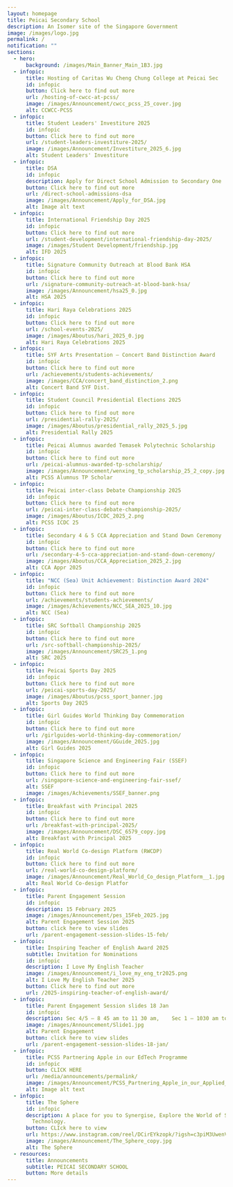 ```yaml
---
layout: homepage
title: Peicai Secondary School
description: An Isomer site of the Singapore Government
image: /images/logo.jpg
permalink: /
notification: ""
sections:
  - hero:
      background: /images/Main_Banner_Main_1B3.jpg
  - infopic:
      title: Hosting of Caritas Wu Cheng Chung College at Peicai Sec
      id: infopic
      button: Click here to find out more
      url: /hosting-of-cwcc-at-pcss/
      image: /images/Announcement/cwcc_pcss_25_cover.jpg
      alt: CCWCC-PCSS
  - infopic:
      title: Student Leaders' Investiture 2025
      id: infopic
      button: Click here to find out more
      url: /student-leaders-investiture-2025/
      image: /images/Announcement/Investiture_2025_6.jpg
      alt: Student Leaders' Investiture
  - infopic:
      title: DSA
      id: infopic
      description: Apply for Direct School Admission to Secondary One
      button: Click here to find out more
      url: /direct-school-admissions-dsa
      image: /images/Announcement/Apply_for_DSA.jpg
      alt: Image alt text
  - infopic:
      title: International Friendship Day 2025
      id: infopic
      button: Click here to find out more
      url: /student-development/international-friendship-day-2025/
      image: /images/Student Development/friendship.jpg
      alt: IFD 2025
  - infopic:
      title: Signature Community Outreach at Blood Bank HSA
      id: infopic
      button: Click here to find out more
      url: /signature-community-outreach-at-blood-bank-hsa/
      image: /images/Announcement/hsa25_0.jpg
      alt: HSA 2025
  - infopic:
      title: Hari Raya Celebrations 2025
      id: infopic
      button: Click here to find out more
      url: /school-events-2025/
      image: /images/Aboutus/hari_2025_0.jpg
      alt: Hari Raya Celebrations 2025
  - infopic:
      title: SYF Arts Presentation – Concert Band Distinction Award
      id: infopic
      button: Click here to find out more
      url: /achievements/students-achievements/
      image: /images/CCA/concert_band_distinction_2.png
      alt: Concert Band SYF Dist.
  - infopic:
      title: Student Council Presidential Elections 2025
      id: infopic
      button: Click here to find out more
      url: /presidential-rally-2025/
      image: /images/Aboutus/presidential_rally_2025_5.jpg
      alt: Presidential Rally 2025
  - infopic:
      title: Peicai Alumnus awarded Temasek Polytechnic Scholarship
      id: infopic
      button: Click here to find out more
      url: /peicai-alumnus-awarded-tp-scholarship/
      image: /images/Announcement/wenxing_tp_scholarship_25_2_copy.jpg
      alt: PCSS Alumnus TP Scholar
  - infopic:
      title: Peicai inter-class Debate Championship 2025
      id: infopic
      button: Click here to find out more
      url: /peicai-inter-class-debate-championship-2025/
      image: /images/Aboutus/ICDC_2025_2.png
      alt: PCSS ICDC 25
  - infopic:
      title: Secondary 4 & 5 CCA Appreciation and Stand Down Ceremony
      id: infopic
      button: Click here to find out more
      url: /secondary-4-5-cca-appreciation-and-stand-down-ceremony/
      image: /images/Aboutus/CCA_Appreciation_2025_2.jpg
      alt: CCA Appr 2025
  - infopic:
      title: "NCC (Sea) Unit Achievement: Distinction Award 2024"
      id: infopic
      button: Click here to find out more
      url: /achievements/students-achievements/
      image: /images/Achievements/NCC_SEA_2025_10.jpg
      alt: NCC (Sea)
  - infopic:
      title: SRC Softball Championship 2025
      id: infopic
      button: Click here to find out more
      url: /src-softball-championship-2025/
      image: /images/Announcement/SRC25_1.png
      alt: SRC 2025
  - infopic:
      title: Peicai Sports Day 2025
      id: infopic
      button: Click here to find out more
      url: /peicai-sports-day-2025/
      image: /images/Aboutus/pcss_sport_banner.jpg
      alt: Sports Day 2025
  - infopic:
      title: Girl Guides World Thinking Day Commemoration
      id: infopic
      button: Click here to find out more
      url: /girlguides-world-thinking-day-commemoration/
      image: /images/Announcement/GGuide_2025.jpg
      alt: Girl Guides 2025
  - infopic:
      title: Singapore Science and Engineering Fair (SSEF)
      id: infopic
      button: Click here to find out more
      url: /singapore-science-and-engineering-fair-ssef/
      alt: SSEF
      image: /images/Achievements/SSEF_banner.png
  - infopic:
      title: Breakfast with Principal 2025
      id: infopic
      button: Click here to find out more
      url: /breakfast-with-principal-2025/
      image: /images/Announcement/DSC_6579_copy.jpg
      alt: Breakfast with Principal 2025
  - infopic:
      title: Real World Co-design Platform (RWCDP)
      id: infopic
      button: Click here to find out more
      url: /real-world-co-design-platform/
      image: /images/Announcement/Real_World_Co_design_Platform__1.jpg
      alt: Real World Co-design Platfor
  - infopic:
      title: Parent Engagement Session
      id: infopic
      description: 15 February 2025
      image: /images/Announcement/pes_15Feb_2025.jpg
      alt: Parent Engagement Session 2025
      button: click here to view slides
      url: /parent-engagement-session-slides-15-feb/
  - infopic:
      title: Inspiring Teacher of English Award 2025
      subtitle: Invitation for Nominations
      id: infopic
      description: I Love My English Teacher
      image: /images/Announcement/i_love_my_eng_tr2025.png
      alt: I Love My English Teacher 2025
      button: Click here to find out more
      url: /2025-inspiring-teacher-of-english-award/
  - infopic:
      title: Parent Engagement Session slides 18 Jan
      id: infopic
      description: Sec 4/5 – 8 45 am to 11 30 am,    Sec 1 – 1030 am to 130 pm
      image: /images/Announcement/Slide1.jpg
      alt: Parent Engagement
      button: click here to view slides
      url: /parent-engagement-session-slides-18-jan/
  - infopic:
      title: PCSS Partnering Apple in our EdTech Programme
      id: infopic
      button: CLICK HERE
      url: /media/announcements/permalink/
      image: /images/Announcement/PCSS_Partnering_Apple_in_our_Applied_Learning_Programme_2.jpg
      alt: Image alt text
  - infopic:
      title: The Sphere
      id: infopic
      description: A place for you to Synergise, Explore the World of Science and
        Technology.
      button: CLIck here to view
      url: https://www.instagram.com/reel/DCirEYkzopk/?igsh=c3piM3UwenVtcDE5
      image: /images/Announcement/The_Sphere_copy.jpg
      alt: The Sphere
  - resources:
      title: Announcements
      subtitle: PEICAI SECONDARY SCHOOL
      button: More details
---
```

